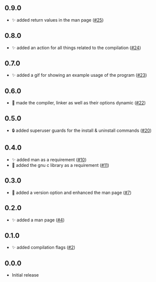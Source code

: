 ## 0.9.0

- :sparkles: added return values in the man page ([#25](https://github.com/aminnairi/collatz/pull/25))

## 0.8.0

- :sparkles: added an action for all things related to the compilation ([#24](https://github.com/aminnairi/collatz/pull/24))

## 0.7.0

- :sparkles: added a gif for showing an example usage of the program ([#23](https://github.com/aminnairi/collatz/pull/23))

## 0.6.0

- :wrench: made the compiler, linker as well as their options dynamic ([#22](https://github.com/aminnairi/collatz/pull/22))

## 0.5.0

- :lock: added superuser guards for the install & uninstall commands ([#20](https://github.com/aminnairi/collatz/pull/20)) 

## 0.4.0

- :sparkles: added man as a requirement ([#10](https://github.com/aminnairi/collatz/pull/10))
- :memo: added the gnu c library as a requirement ([#11](https://github.com/aminnairi/collatz/pull/11)) 

## 0.3.0

- :bookmark: added a version option and enhanced the man page ([#7](https://github.com/aminnairi/collatz/pull/7))

## 0.2.0

- :sparkles: added a man page ([#4](https://github.com/aminnairi/collatz/pull/4))

## 0.1.0

- :sparkles: added compilation flags ([#2](https://github.com/aminnairi/collatz/pull/2)) 

## 0.0.0

- Initial release
